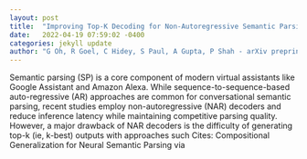 ```yaml
---
layout: post
title:  "Improving Top-K Decoding for Non-Autoregressive Semantic Parsing via Intent Conditioning"
date:   2022-04-19 07:59:02 -0400
categories: jekyll update
author: "G Oh, R Goel, C Hidey, S Paul, A Gupta, P Shah - arXiv preprint arXiv , 2022"
---
```

Semantic parsing (SP) is a core component of modern virtual assistants like Google Assistant and Amazon Alexa. While sequence-to-sequence-based auto-regressive (AR) approaches are common for conversational semantic parsing, recent studies employ non-autoregressive (NAR) decoders and reduce inference latency while maintaining competitive parsing quality. However, a major drawback of NAR decoders is the difficulty of generating top-k (ie, k-best) outputs with approaches such Cites: Compositional Generalization for Neural Semantic Parsing via